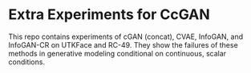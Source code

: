 # Extra Experiments for CcGAN

This repo contains experiments of cGAN (concat), CVAE, InfoGAN, and InfoGAN-CR on UTKFace and RC-49. They show the failures of these methods in generative modeling conditional on continuous, scalar conditions.
